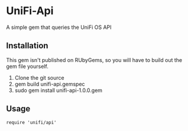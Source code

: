 # UniFi-Api
A simple gem that queries the UniFi OS API

## Installation
This gem isn't published on RUbyGems, so you will have to build out the gem file yourself.
  1. Clone the git source
  2. gem build unifi-api.gemspec
  3. sudo gem install unifi-api-1.0.0.gem

## Usage
  `require 'unifi/api'`

